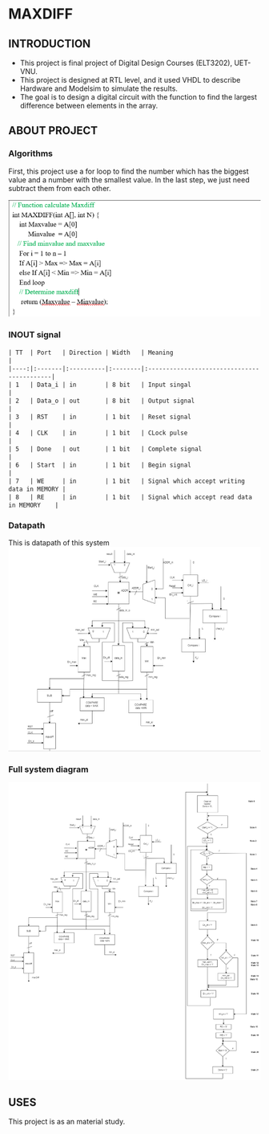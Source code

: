 # MAXDIFF

## INTRODUCTION
*  This project is final project of Digital Design Courses (ELT3202), UET-VNU.
* This project is designed at RTL level, and it used VHDL to describe Hardware and Modelsim to simulate the results.
* The goal is to design a digital circuit with the function to find the largest difference between elements in the array.

## ABOUT PROJECT
### Algorithms
First, this project use a for loop to find the number which has the biggest value and a number with the smallest value.
In the last step, we just need subtract them from each other.

![Algorithms](algorithms.png)

### INOUT signal
``` 
| TT  | Port   | Direction | Width   | Meaning                                    |
|----:|:-------|:----------|:--------|:-------------------------------------------|
| 1   | Data_i | in        | 8 bit   | Input singal                               |
| 2   | Data_o | out       | 8 bit   | Output signal                              |
| 3   | RST    | in        | 1 bit   | Reset signal                               |
| 4   | CLK    | in        | 1 bit   | CLock pulse                                |
| 5   | Done   | out       | 1 bit   | Complete signal                            |
| 6   | Start  | in        | 1 bit   | Begin signal                               |
| 7   | WE     | in        | 1 bit   | Signal which accept writing data in MEMORY |
| 8   | RE     | in        | 1 bit   | Signal which accept read data in MEMORY    |
```


### Datapath
This is datapath of this system
![Datapath](datapath.png)
### Full system diagram
 ![full](fullsystem.png)

## USES
This project is as an material study.

